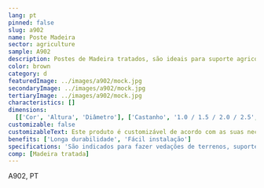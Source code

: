 ```yaml
---
lang: pt
pinned: false
slug: a902
name: Poste Madeira
sector: agriculture
sample: A902
description: Postes de Madeira tratados, são ideais para suporte agricola. São indicados para fazer vedações de terrenos, suporte de plantas, condução de arames.
color: brown
category: d
featuredImage: ../images/a902/mock.jpg
secondaryImage: ../images/a902/mock.jpg
tertiaryImage: ../images/a902/mock.jpg
characteristics: []
dimensions:
  [['Cor', 'Altura', 'Diâmetro'], ['Castanho', '1.0 / 1.5 / 2.0 / 2.5', 'Consoante pedido']]
customizable: false
customizableText: Este produto é customizável de acordo com as suas necessidades. Contacte-nos para mais informações.
benefits: ['Longa durabilidade', 'Fácil instalação']
specifications: 'São indicados para fazer vedações de terrenos, suporte de plantas, condução de arames.'
comp: [Madeira tratada]
---
```


A902, PT
